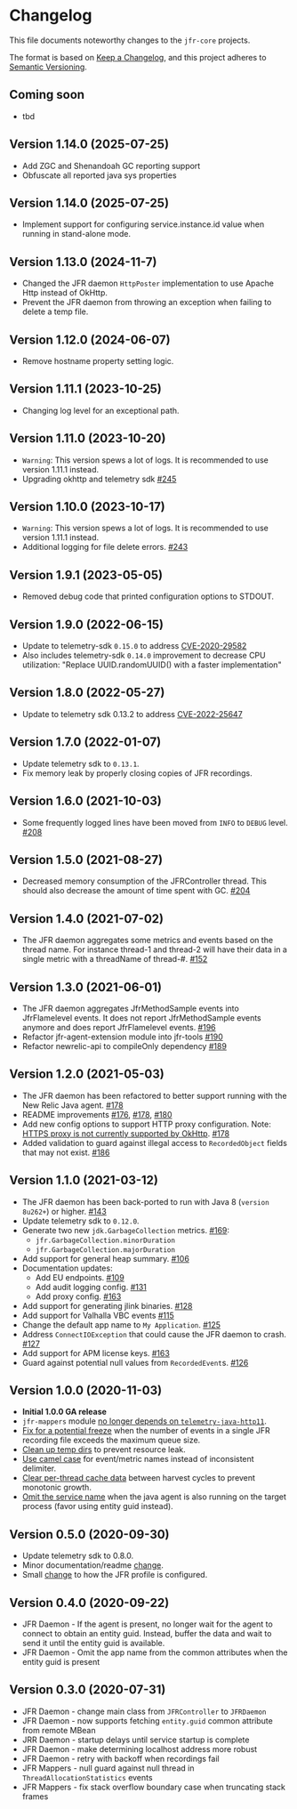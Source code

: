 # Changelog
This file documents noteworthy changes to the `jfr-core` projects.

The format is based on [Keep a Changelog](https://keepachangelog.com/en/1.0.0/),
and this project adheres to [Semantic Versioning](https://semver.org/spec/v2.0.0.html).

## Coming soon
* tbd
## Version 1.14.0 (2025-07-25)
* Add ZGC and Shenandoah GC reporting support
* Obfuscate all reported java sys properties

## Version 1.14.0 (2025-07-25)
* Implement support for configuring service.instance.id value when running in stand-alone mode.

## Version 1.13.0 (2024-11-7)
* Changed the JFR daemon `HttpPoster` implementation to use Apache Http instead of OkHttp.
* Prevent the JFR daemon from throwing an exception when failing to delete a temp file.

## Version 1.12.0 (2024-06-07)
* Remove hostname property setting logic.

## Version 1.11.1 (2023-10-25)
* Changing log level for an exceptional path.

## Version 1.11.0 (2023-10-20)
* `Warning`: This version spews a lot of logs. It is recommended to use version 1.11.1 instead.
* Upgrading okhttp and telemetry sdk [#245](https://github.com/newrelic/newrelic-jfr-core/pull/245)

## Version 1.10.0 (2023-10-17)
* `Warning`: This version spews a lot of logs. It is recommended to use version 1.11.1 instead.
* Additional logging for file delete errors. [#243](https://github.com/newrelic/newrelic-jfr-core/pull/243)

## Version 1.9.1 (2023-05-05)
* Removed debug code that printed configuration options to STDOUT.

## Version 1.9.0 (2022-06-15)
* Update to telemetry-sdk `0.15.0` to address [CVE-2020-29582](https://github.com/newrelic/newrelic-telemetry-sdk-java/issues/273)
* Also includes telemetry-sdk `0.14.0` improvement to decrease CPU utilization: "Replace UUID.randomUUID() with a faster implementation"

## Version 1.8.0 (2022-05-27)
* Update to telemetry sdk 0.13.2 to address [CVE-2022-25647](https://github.com/advisories/GHSA-4jrv-ppp4-jm57)

## Version 1.7.0 (2022-01-07)
* Update telemetry sdk to `0.13.1`.
* Fix memory leak by properly closing copies of JFR recordings.

## Version 1.6.0 (2021-10-03)
* Some frequently logged lines have been moved from `INFO` to `DEBUG` level. [#208](https://github.com/newrelic/newrelic-jfr-core/pull/208)

## Version 1.5.0 (2021-08-27)
* Decreased memory consumption of the JFRController thread. This should also decrease the amount of time spent with GC. [#204](https://github.com/newrelic/newrelic-jfr-core/pull/204)

## Version 1.4.0 (2021-07-02)
* The JFR daemon aggregates some metrics and events based on the thread name. For instance thread-1 and thread-2 will have their data in a single metric with a threadName of thread-#. [#152](https://github.com/newrelic/newrelic-jfr-core/pull/152)

## Version 1.3.0 (2021-06-01)
* The JFR daemon aggregates JfrMethodSample events into JfrFlamelevel events. It does not report JfrMethodSample events anymore and does report JfrFlamelevel events. [#196](https://github.com/newrelic/newrelic-jfr-core/pull/196)
* Refactor jfr-agent-extension module into jfr-tools [#190](https://github.com/newrelic/newrelic-jfr-core/pull/190)
* Refactor newrelic-api to compileOnly dependency [#189](https://github.com/newrelic/newrelic-jfr-core/pull/189)

## Version 1.2.0 (2021-05-03)
* The JFR daemon has been refactored to better support running with the New Relic Java agent. [#178](https://github.com/newrelic/newrelic-jfr-core/pull/178)
* README improvements [#176](https://github.com/newrelic/newrelic-jfr-core/pull/176), [#178](https://github.com/newrelic/newrelic-jfr-core/pull/178), [#180](https://github.com/newrelic/newrelic-jfr-core/pull/180)
* Add new config options to support HTTP proxy configuration. Note: [HTTPS proxy is not currently supported by OkHttp](https://github.com/square/okhttp/issues/6561). [#178](https://github.com/newrelic/newrelic-jfr-core/pull/178)
* Added validation to guard against illegal access to `RecordedObject` fields that may not exist. [#186](https://github.com/newrelic/newrelic-jfr-core/pull/186)

## Version 1.1.0 (2021-03-12)
* The JFR daemon has been back-ported to run with Java 8 (`version 8u262+`) or higher. [#143](https://github.com/newrelic/newrelic-jfr-core/pull/143)
* Update telemetry sdk to `0.12.0`.
* Generate two new `jdk.GarbageCollection` metrics. [#169](https://github.com/newrelic/newrelic-jfr-core/pull/169): 
    * `jfr.GarbageCollection.minorDuration`
    * `jfr.GarbageCollection.majorDuration`
* Add support for general heap summary. [#106](https://github.com/newrelic/newrelic-jfr-core/pull/106)
* Documentation updates:
    * Add EU endpoints. [#109](https://github.com/newrelic/newrelic-jfr-core/pull/109)
    * Add audit logging config. [#131](https://github.com/newrelic/newrelic-jfr-core/pull/131)
    * Add proxy config. [#163](https://github.com/newrelic/newrelic-jfr-core/pull/163)
* Add support for generating jlink binaries. [#128](https://github.com/newrelic/newrelic-jfr-core/pull/128)
* Add support for Valhalla VBC events [#115](https://github.com/newrelic/newrelic-jfr-core/pull/115)
* Change the default app name to `My Application`. [#125](https://github.com/newrelic/newrelic-jfr-core/pull/125)
* Address `ConnectIOException` that could cause the JFR daemon to crash. [#127](https://github.com/newrelic/newrelic-jfr-core/pull/127)
* Add support for APM license keys. [#163](https://github.com/newrelic/newrelic-jfr-core/pull/163)
* Guard against potential null values from `RecordedEvent`s. [#126](https://github.com/newrelic/newrelic-jfr-core/pull/126)

## Version 1.0.0 (2020-11-03)
* **Initial 1.0.0 GA release**
* `jfr-mappers` module [no longer depends on `telemetry-java-http11`](https://github.com/newrelic/newrelic-jfr-core/pull/90).
* [Fix for a potential freeze](https://github.com/newrelic/newrelic-jfr-core/pull/97) when the number of events in a 
single JFR recording file exceeds the maximum queue size.
* [Clean up temp dirs](https://github.com/newrelic/newrelic-jfr-core/pull/96) to prevent resource leak.
* [Use camel case](https://github.com/newrelic/newrelic-jfr-core/pull/100) for event/metric names instead of inconsistent delimiter.
* [Clear per-thread cache data](https://github.com/newrelic/newrelic-jfr-core/pull/101) between harvest cycles to prevent monotonic growth.
* [Omit the service name](https://github.com/newrelic/newrelic-jfr-core/pull/102) when the java agent is also running on the target process (favor using entity guid instead).

## Version 0.5.0 (2020-09-30)
* Update telemetry sdk to 0.8.0.
* Minor documentation/readme [change](https://github.com/newrelic/newrelic-jfr-core/pull/83).
* Small [change](https://github.com/newrelic/newrelic-jfr-core/pull/86) to how the JFR profile is configured.

## Version 0.4.0 (2020-09-22)

* JFR Daemon - If the agent is present, no longer wait for the agent to connect to obtain an entity guid.
Instead, buffer the data and wait to send it until the entity guid is available.
* JFR Daemon - Omit the app name from the common attributes when the entity guid is present

## Version 0.3.0 (2020-07-31)

* JFR Daemon - change main class from `JFRController` to `JFRDaemon`
* JFR Daemon - now supports fetching `entity.guid` common attribute from remote MBean
* JRR Daemon - startup delays until service startup is complete
* JFR Daemon - make determining localhost address more robust
* JFR Daemon - retry with backoff when recordings fail
* JFR Mappers - null guard against null thread in `ThreadAllocationStatistics` events
* JFR Mappers - fix stack overflow boundary case when truncating stack frames
